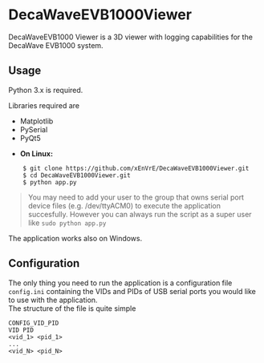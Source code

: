 # DecaWaveEVB1000Viewer
DecaWaveEVB1000 Viewer is a 3D viewer with logging capabilities for the DecaWave EVB1000 system.

Usage
------------
Python 3.x is required.

Libraries required are
 * Matplotlib
 * PySerial
 * PyQt5

- **On Linux:**
```
    $ git clone https://github.com/xEnVrE/DecaWaveEVB1000Viewer.git
    $ cd DecaWaveEVB1000Viewer.git
    $ python app.py
```
> You may need to add your user to the group that owns serial port device files  (e.g. /dev/ttyACM0) to 
     execute the application succesfully. However you can always run the script as a super user like
     ```
     sudo python app.py
     ```

The application works also on Windows.
  
Configuration
-------------
The only thing you need to run the application is a configuration file `config.ini` containing the VIDs and PIDs of
USB serial ports you would like to use with the application.  
The structure of the file is quite simple
```
CONFIG_VID_PID
VID PID
<vid_1> <pid_1>
...
<vid_N> <pid_N>
```
